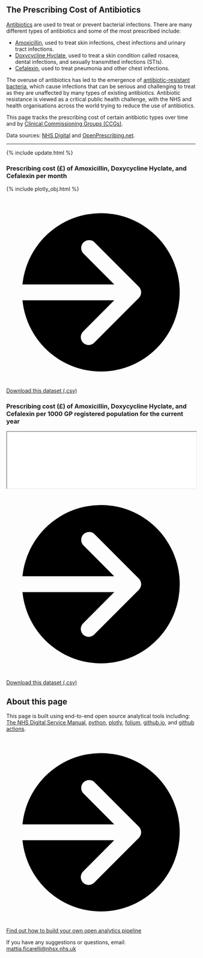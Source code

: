 <script src="https://cdn.plot.ly/plotly-latest.min.js"></script>

## The Prescribing Cost of Antibiotics

[Antibiotics](https://www.nhs.uk/conditions/antibiotics/) are used to treat or prevent bacterial infections. There are many different types of antibiotics and some of the most prescribed include:

  - [Amoxicillin](https://www.nhs.uk/medicines/amoxicillin/), used to treat skin infections, chest infections and urinary tract infections.
  - [Doxycycline Hyclate](https://www.nhs.uk/medicines/doxycycline/), used to treat a skin condition called rosacea, dental infections, and sexually transmitted infections (STIs).
  - [Cefalexin](https://www.nhs.uk/medicines/cefalexin/), used to treat pneumonia and other chest infections.

The overuse of antibiotics has led to the emergence of [antibiotic-resistant bacteria](https://www.nhs.uk/conditions/antibiotics/antibiotic-antimicrobial-resistance/), which cause infections that can be serious and challenging to treat as they are unaffected by many types of existing antibiotics. Antibiotic resistance is viewed as a critical public health challenge, with the NHS and health organisations across the world trying to reduce the use of antibiotics.

This page tracks the prescribing cost of certain antibiotic types over time and by [Clinical Commissioning Groups (CCGs)](https://www.england.nhs.uk/ccgs/).

Data sources: [NHS Digital](https://digital.nhs.uk/data-and-information/publications/statistical/patients-registered-at-a-gp-practice) and [OpenPrescribing.net](https://openprescribing.net/).

<hr class="nhsuk-u-margin-top-0 nhsuk-u-margin-bottom-6">

{% include update.html %}

### Prescribing cost (£) of Amoxicillin, Doxycycline Hyclate, and Cefalexin per month 

{% include plotly_obj.html %}

<div class="nhsuk-action-link">
  <a class="nhsuk-action-link__link" href="assets/data/cost_antibiotics_per_month.csv">
    <svg class="nhsuk-icon nhsuk-icon__arrow-right-circle" xmlns="http://www.w3.org/2000/svg" viewBox="0 0 24 24" aria-hidden="true">
      <path d="M0 0h24v24H0z" fill="none"></path>
      <path d="M12 2a10 10 0 0 0-9.95 9h11.64L9.74 7.05a1 1 0 0 1 1.41-1.41l5.66 5.65a1 1 0 0 1 0 1.42l-5.66 5.65a1 1 0 0 1-1.41 0 1 1 0 0 1 0-1.41L13.69 13H2.05A10 10 0 1 0 12 2z"></path>
    </svg>
    <span class="nhsuk-action-link__text">Download this dataset (.csv)</span>
  </a>
</div>

### Prescribing cost (£) of Amoxicillin, Doxycycline Hyclate, and Cefalexin per 1000 GP registered population for the current year

<iframe style="width:100%;height:min-height:400px;" src="assets/folium_obj.html"></iframe>

<div class="nhsuk-action-link">
  <a class="nhsuk-action-link__link" href="assets/data/cost_antibiotics_ccg_current_year.csv">
    <svg class="nhsuk-icon nhsuk-icon__arrow-right-circle" xmlns="http://www.w3.org/2000/svg" viewBox="0 0 24 24" aria-hidden="true">
      <path d="M0 0h24v24H0z" fill="none"></path>
      <path d="M12 2a10 10 0 0 0-9.95 9h11.64L9.74 7.05a1 1 0 0 1 1.41-1.41l5.66 5.65a1 1 0 0 1 0 1.42l-5.66 5.65a1 1 0 0 1-1.41 0 1 1 0 0 1 0-1.41L13.69 13H2.05A10 10 0 1 0 12 2z"></path>
    </svg>
    <span class="nhsuk-action-link__text">Download this dataset (.csv)</span>
  </a>
</div>


## About this page

This page is built using end-to-end open source analytical tools including: [The NHS Digital Service Manual](https://service-manual.nhs.uk/), [python](https://nhs-pycom.net/), [plotly](https://plotly.com/python/), [folium](http://python-visualization.github.io/folium/), [github.io](https://pages.github.com/), and [github actions](https://github.com/features/actions).

<div class="nhsuk-action-link">
  <a class="nhsuk-action-link__link" href="/open-health-statistics/blog">
    <svg class="nhsuk-icon nhsuk-icon__arrow-right-circle" xmlns="http://www.w3.org/2000/svg" viewBox="0 0 24 24" aria-hidden="true">
      <path d="M0 0h24v24H0z" fill="none"></path>
      <path d="M12 2a10 10 0 0 0-9.95 9h11.64L9.74 7.05a1 1 0 0 1 1.41-1.41l5.66 5.65a1 1 0 0 1 0 1.42l-5.66 5.65a1 1 0 0 1-1.41 0 1 1 0 0 1 0-1.41L13.69 13H2.05A10 10 0 1 0 12 2z"></path>
    </svg>
    <span class="nhsuk-action-link__text">Find out how to build your own open analytics pipeline</span>
  </a>
</div>

If you have any suggestions or questions, email: <a href="mailto:mattia.ficarelli@nhsx.nhs.uk">mattia.ficarelli@nhsx.nhs.uk</a>
